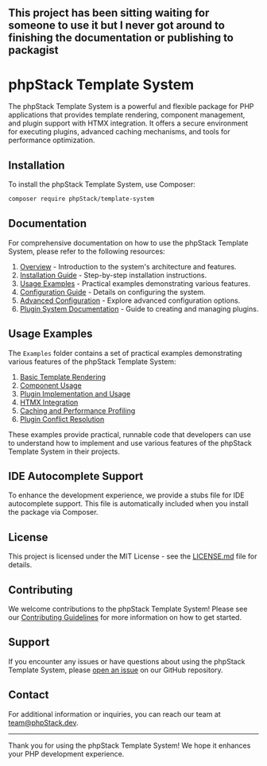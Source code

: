 ## This project has been sitting waiting for someone to use it but I never got around to finishing the documentation or publishing to packagist

# phpStack Template System

The phpStack Template System is a powerful and flexible package for PHP applications that provides template rendering, component management, and plugin support with HTMX integration. It offers a secure environment for executing plugins, advanced caching mechanisms, and tools for performance optimization.

## Installation

To install the phpStack Template System, use Composer:

```bash
composer require phpStack/template-system
```

## Documentation

For comprehensive documentation on how to use the phpStack Template System, please refer to the following resources:

1. [Overview](src/documentation/Overview.md) - Introduction to the system's architecture and features.
2. [Installation Guide](src/documentation/Installation.md) - Step-by-step installation instructions.
3. [Usage Examples](src/documentation/UsageExamples.md) - Practical examples demonstrating various features.
4. [Configuration Guide](src/documentation/Configuration.md) - Details on configuring the system.
5. [Advanced Configuration](src/documentation/AdvancedConfiguration.md) - Explore advanced configuration options.
6. [Plugin System Documentation](src/documentation/PluginSystem.md) - Guide to creating and managing plugins.

## Usage Examples

The `Examples` folder contains a set of practical examples demonstrating various features of the phpStack Template System:

1. [Basic Template Rendering](Examples/01_basic_template_rendering.php)
2. [Component Usage](Examples/02_component_usage.php)
3. [Plugin Implementation and Usage](Examples/03_plugin_usage.php)
4. [HTMX Integration](Examples/04_htmx_integration.php)
5. [Caching and Performance Profiling](Examples/05_caching_and_profiling.php)
6. [Plugin Conflict Resolution](Examples/06_plugin_conflict_resolution.php)

These examples provide practical, runnable code that developers can use to understand how to implement and use various features of the phpStack Template System in their projects.

## IDE Autocomplete Support

To enhance the development experience, we provide a stubs file for IDE autocomplete support. This file is automatically included when you install the package via Composer.

## License

This project is licensed under the MIT License - see the [LICENSE.md](LICENSE.md) file for details.

## Contributing

We welcome contributions to the phpStack Template System! Please see our [Contributing Guidelines](CONTRIBUTING.md) for more information on how to get started.

## Support

If you encounter any issues or have questions about using the phpStack Template System, please [open an issue](https://github.com/phpStack/template-system/issues) on our GitHub repository.

## Contact

For additional information or inquiries, you can reach our team at team@phpStack.dev.

---

Thank you for using the phpStack Template System! We hope it enhances your PHP development experience.
